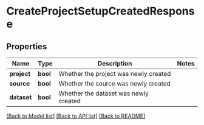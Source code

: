 # CreateProjectSetupCreatedResponse

## Properties

Name | Type | Description | Notes
------------ | ------------- | ------------- | -------------
**project** | **bool** | Whether the project was newly created | 
**source** | **bool** | Whether the source was newly created | 
**dataset** | **bool** | Whether the dataset was newly created | 

[[Back to Model list]](../README.md#documentation-for-models) [[Back to API list]](../README.md#documentation-for-api-endpoints) [[Back to README]](../README.md)


